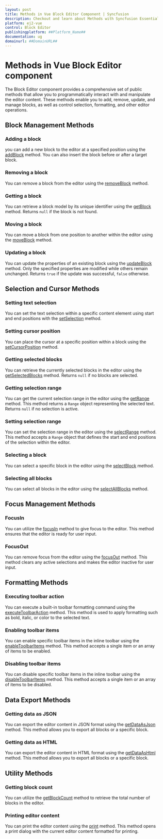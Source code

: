 ```yaml
---
layout: post
title: Methods in Vue Block Editor Component | Syncfusion
description: Checkout and learn about Methods with Syncfusion Essential Vue Block Editor component, its elements, and more details.
platform: ej2-vue
control: Block Editor 
publishingplatform: ##Platform_Name##
documentation: ug
domainurl: ##DomainURL##
---
```


# Methods in Vue Block Editor component

The Block Editor component provides a comprehensive set of public methods that allow you to programmatically interact with and manipulate the editor content. These methods enable you to add, remove, update, and manage blocks, as well as control selection, formatting, and other editor operations. 

## Block Management Methods

### Adding a block

you can add a new block to the editor at a specified position using the [addBlock](../api/blockeditor/#addblock) method. You can also insert the block before or after a target block.

### Removing a block

You can remove a block from the editor using the [removeBlock](../api/blockeditor/#removeblock) method.

### Getting a block

You can retrieve a block model by its unique identifier using the [getBlock](../api/blockeditor/#getblock) method. Returns `null` if the block is not found.

### Moving a block

You can move a block from one position to another within the editor using the [moveBlock](../api/blockeditor/#moveblock) method.

### Updating a block

You can update the properties of an existing block using the [updateBlock](../api/blockeditor/#updateblock) method. Only the specified properties are modified while others remain unchanged. Returns `true` if the update was successful, `false` otherwise.

## Selection and Cursor Methods

### Setting text selection

You can set the text selection within a specific content element using start and end positions with the [setSelection](../api/blockeditor/#setselection) method.

### Setting cursor position

You can place the cursor at a specific position within a block using the [setCursorPosition](../api/blockeditor/#setcursorposition) method.

### Getting selected blocks

You can retrieve the currently selected blocks in the editor using the [getSelectedBlocks](../api/blockeditor/#getselectedblocks) method. Returns `null` if no blocks are selected.

### Getting selection range

You can get the current selection range  in the editor using the [getRange](../api/blockeditor/#getrange) method. This method returns a `Range` object representing the selected text. Returns `null` if no selection is active.

### Setting selection range

You can set the selection range in the editor using the [selectRange](../api/blockeditor/#selectrange) method. This method accepts a `Range` object that defines the start and end positions of the selection within the editor.

### Selecting a block

You can select a specific block in the editor using the [selectBlock](../api/blockeditor/#selectblock) method.

### Selecting all blocks

You can select all blocks in the editor using the [selectAllBlocks](../api/blockeditor/#selectallblocks) method.

## Focus Management Methods

### FocusIn

You can utilize the [focusIn](../api/blockeditor/#focusin) method to give focus to the editor. This method ensures that the editor is ready for user input.

### FocusOut

You can remove focus from the editor using the [focusOut](../api/blockeditor/#focusout) method. This method clears any active selections and makes the editor inactive for user input.

## Formatting Methods

### Executing toolbar action

You can execute a built-in toolbar formatting command using the [executeToolbarAction](../api/blockeditor/#executetoolbaraction) method. This method is used to apply formatting such as bold, italic, or color to the selected text.

### Enabling toolbar items

You can enable specific toolbar items in the inline toolbar using the [enableToolbarItems](../api/blockeditor/#enabletoolbaritems) method. This method accepts a single item or an array of items to be enabled.

### Disabling toolbar items

You can disable specific toolbar items in the inline toolbar using the [disableToolbarItems](../api/blockeditor/#disabletoolbaritems) method. This method accepts a single item or an array of items to be disabled.

## Data Export Methods

### Getting data as JSON

You can export the editor content in JSON format using the [getDataAsJson](../api/blockeditor/#getdataasjson) method. This method allows you to export all blocks or a specific block.

### Getting data as HTML

You can export the editor content in HTML format using the [getDataAsHtml](../api/blockeditor/#getdataashtml) method. This method allows you to export all blocks or a specific block.

## Utility Methods

### Getting block count

You can utilize the [getBlockCount](../api/blockeditor/#getblockcount) method to retrieve the total number of blocks in the editor.

### Printing editor content

You can print the editor content using the [print](../api/blockeditor/#print) method. This method opens a print dialog with the current editor content formatted for printing.